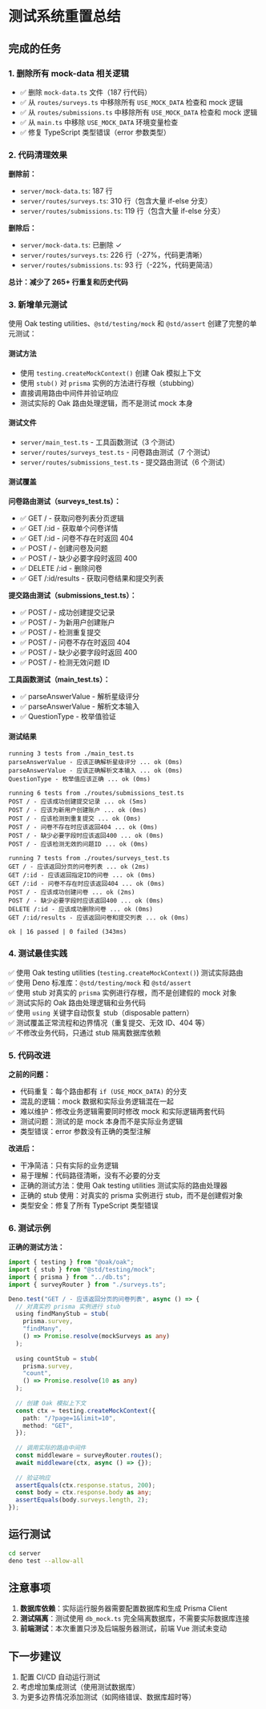 # 测试系统重置总结

## 完成的任务

### 1. 删除所有 mock-data 相关逻辑
- ✅ 删除 `mock-data.ts` 文件（187 行代码）
- ✅ 从 `routes/surveys.ts` 中移除所有 `USE_MOCK_DATA` 检查和 mock 逻辑
- ✅ 从 `routes/submissions.ts` 中移除所有 `USE_MOCK_DATA` 检查和 mock 逻辑
- ✅ 从 `main.ts` 中移除 `USE_MOCK_DATA` 环境变量检查
- ✅ 修复 TypeScript 类型错误（error 参数类型）

### 2. 代码清理效果
**删除前：**
- `server/mock-data.ts`: 187 行
- `server/routes/surveys.ts`: 310 行（包含大量 if-else 分支）
- `server/routes/submissions.ts`: 119 行（包含大量 if-else 分支）

**删除后：**
- `server/mock-data.ts`: 已删除 ✓
- `server/routes/surveys.ts`: 226 行（-27%，代码更清晰）
- `server/routes/submissions.ts`: 93 行（-22%，代码更简洁）

**总计：减少了 265+ 行重复和历史代码**

### 3. 新增单元测试
使用 Oak testing utilities、`@std/testing/mock` 和 `@std/assert` 创建了完整的单元测试：

#### 测试方法
- 使用 `testing.createMockContext()` 创建 Oak 模拟上下文
- 使用 `stub()` 对 `prisma` 实例的方法进行存根（stubbing）
- 直接调用路由中间件并验证响应
- 测试实际的 Oak 路由处理逻辑，而不是测试 mock 本身

#### 测试文件
- `server/main_test.ts` - 工具函数测试（3 个测试）
- `server/routes/surveys_test.ts` - 问卷路由测试（7 个测试）
- `server/routes/submissions_test.ts` - 提交路由测试（6 个测试）

#### 测试覆盖
**问卷路由测试（surveys_test.ts）：**
- ✅ GET / - 获取问卷列表分页逻辑
- ✅ GET /:id - 获取单个问卷详情
- ✅ GET /:id - 问卷不存在时返回 404
- ✅ POST / - 创建问卷及问题
- ✅ POST / - 缺少必要字段时返回 400
- ✅ DELETE /:id - 删除问卷
- ✅ GET /:id/results - 获取问卷结果和提交列表

**提交路由测试（submissions_test.ts）：**
- ✅ POST / - 成功创建提交记录
- ✅ POST / - 为新用户创建账户
- ✅ POST / - 检测重复提交
- ✅ POST / - 问卷不存在时返回 404
- ✅ POST / - 缺少必要字段时返回 400
- ✅ POST / - 检测无效问题 ID

**工具函数测试（main_test.ts）：**
- ✅ parseAnswerValue - 解析星级评分
- ✅ parseAnswerValue - 解析文本输入
- ✅ QuestionType - 枚举值验证

#### 测试结果
```
running 3 tests from ./main_test.ts
parseAnswerValue - 应该正确解析星级评分 ... ok (0ms)
parseAnswerValue - 应该正确解析文本输入 ... ok (0ms)
QuestionType - 枚举值应该正确 ... ok (0ms)

running 6 tests from ./routes/submissions_test.ts
POST / - 应该成功创建提交记录 ... ok (5ms)
POST / - 应该为新用户创建账户 ... ok (0ms)
POST / - 应该检测到重复提交 ... ok (0ms)
POST / - 问卷不存在时应该返回404 ... ok (0ms)
POST / - 缺少必要字段时应该返回400 ... ok (0ms)
POST / - 应该检测无效的问题ID ... ok (0ms)

running 7 tests from ./routes/surveys_test.ts
GET / - 应该返回分页的问卷列表 ... ok (2ms)
GET /:id - 应该返回指定ID的问卷 ... ok (0ms)
GET /:id - 问卷不存在时应该返回404 ... ok (0ms)
POST / - 应该成功创建问卷 ... ok (2ms)
POST / - 缺少必要字段时应该返回400 ... ok (0ms)
DELETE /:id - 应该成功删除问卷 ... ok (0ms)
GET /:id/results - 应该返回问卷和提交列表 ... ok (0ms)

ok | 16 passed | 0 failed (343ms)
```

### 4. 测试最佳实践
✅ 使用 Oak testing utilities (`testing.createMockContext()`) 测试实际路由  
✅ 使用 Deno 标准库：`@std/testing/mock` 和 `@std/assert`  
✅ 使用 stub 对真实的 `prisma` 实例进行存根，而不是创建假的 mock 对象  
✅ 测试实际的 Oak 路由处理逻辑和业务代码  
✅ 使用 `using` 关键字自动恢复 stub（disposable pattern）  
✅ 测试覆盖正常流程和边界情况（重复提交、无效 ID、404 等）  
✅ 不修改业务代码，只通过 stub 隔离数据库依赖

### 5. 代码改进
**之前的问题：**
- 代码重复：每个路由都有 `if (USE_MOCK_DATA)` 的分支
- 混乱的逻辑：mock 数据和实际业务逻辑混在一起
- 难以维护：修改业务逻辑需要同时修改 mock 和实际逻辑两套代码
- 测试问题：测试的是 mock 本身而不是实际业务逻辑
- 类型错误：error 参数没有正确的类型注解

**改进后：**
- 干净简洁：只有实际的业务逻辑
- 易于理解：代码路径清晰，没有不必要的分支
- 正确的测试方法：使用 Oak testing utilities 测试实际的路由处理器
- 正确的 stub 使用：对真实的 prisma 实例进行 stub，而不是创建假对象
- 类型安全：修复了所有 TypeScript 类型错误

### 6. 测试示例

**正确的测试方法：**
```typescript
import { testing } from "@oak/oak";
import { stub } from "@std/testing/mock";
import { prisma } from "../db.ts";
import { surveyRouter } from "./surveys.ts";

Deno.test("GET / - 应该返回分页的问卷列表", async () => {
  // 对真实的 prisma 实例进行 stub
  using findManyStub = stub(
    prisma.survey,
    "findMany",
    () => Promise.resolve(mockSurveys as any)
  );
  
  using countStub = stub(
    prisma.survey,
    "count",
    () => Promise.resolve(10 as any)
  );
  
  // 创建 Oak 模拟上下文
  const ctx = testing.createMockContext({
    path: "/?page=1&limit=10",
    method: "GET",
  });
  
  // 调用实际的路由中间件
  const middleware = surveyRouter.routes();
  await middleware(ctx, async () => {});
  
  // 验证响应
  assertEquals(ctx.response.status, 200);
  const body = ctx.response.body as any;
  assertEquals(body.surveys.length, 2);
});
```

## 运行测试

```bash
cd server
deno test --allow-all
```

## 注意事项

1. **数据库依赖**：实际运行服务器需要配置数据库和生成 Prisma Client
2. **测试隔离**：测试使用 `db_mock.ts` 完全隔离数据库，不需要实际数据库连接
3. **前端测试**：本次重置只涉及后端服务器测试，前端 Vue 测试未变动

## 下一步建议

1. 配置 CI/CD 自动运行测试
2. 考虑增加集成测试（使用测试数据库）
3. 为更多边界情况添加测试（如网络错误、数据库超时等）

